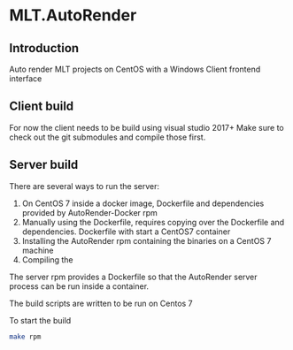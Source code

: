 # MLT.AutoRender

## Introduction

Auto render MLT projects on CentOS with a Windows Client frontend interface

## Client build

For now the client needs to be build using visual studio 2017+
Make sure to check out the git submodules and compile those first.

## Server build

There are several ways to run the server:
1. On CentOS 7 inside a docker image, Dockerfile and dependencies provided by AutoRender-Docker rpm 
2. Manually using the Dockerfile, requires copying over the Dockerfile and dependencies. Dockerfile with start a CentOS7 container
3. Installing the AutoRender rpm containing the binaries on a CentOS 7 machine
4. Compiling the 

The server rpm provides a Dockerfile so that the AutoRender server process
can be run inside a container.

The build scripts are written to be run on Centos 7

To start the build

```bash
make rpm
```

